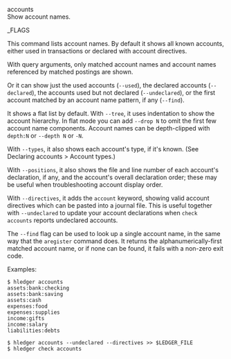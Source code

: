 accounts\
Show account names.

_FLAGS

This command lists account names.
By default it shows all known accounts, either used in transactions or declared with account directives.

With query arguments, only matched account names and account names referenced by matched postings are shown.

Or it can show just
the used accounts (`--used`),
the declared accounts (`--declared`),
the accounts used but not declared (`--undeclared`),
or the first account matched by an account name pattern, if any (`--find`).

It shows a flat list by default. With `--tree`, it uses indentation to
show the account hierarchy.
In flat mode you can add `--drop N` to omit the first few account name components.
Account names can be depth-clipped with `depth:N` or `--depth N` or `-N`.

With `--types`, it also shows each account's type, if it's known.
(See Declaring accounts > Account types.)

With `--positions`, it also shows the file and line number of each
account's declaration, if any, and the account's overall declaration order;
these may be useful when troubleshooting account display order.

With `--directives`, it adds the `account` keyword, showing
valid account directives which can be pasted into a journal file.
This is useful together with `--undeclared` to update your account declarations
when `check accounts` reports undeclared accounts. 

The `--find` flag can be used to look up a single account name, in the same way
that the `aregister` command does. It returns the alphanumerically-first matched
account name, or if none can be found, it fails with a non-zero exit code.

Examples:

```shell
$ hledger accounts
assets:bank:checking
assets:bank:saving
assets:cash
expenses:food
expenses:supplies
income:gifts
income:salary
liabilities:debts
```
```shell
$ hledger accounts --undeclared --directives >> $LEDGER_FILE
$ hledger check accounts
```
